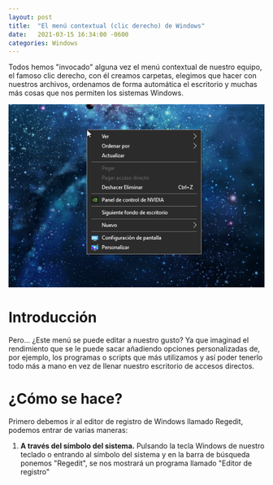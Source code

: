 ```yaml
---
layout: post
title:  "El menú contextual (clic derecho) de Windows"
date:   2021-03-15 16:34:00 -0600
categories: Windows
---
```

Todos hemos "invocado" alguna vez el menú contextual de nuestro equipo, el famoso clic derecho, con él creamos carpetas, elegimos que hacer con nuestros archivos, ordenamos de forma automática el escritorio y muchas más cosas que nos permiten los sistemas Windows.

![Captura de demostración](https://github.com/vaeruiz/vaeruiz.github.io/blob/main/image/2021-03-15-post_tutorial-windows/img1.png?raw=true)

# Introducción

Pero... ¿Este menú se puede editar a nuestro gusto? Ya que imaginad el rendimiento que se le puede sacar añadiendo opciones personalizadas de, por ejemplo, los programas o scripts que más utilizamos y así poder tenerlo todo más a mano en vez de llenar nuestro escritorio de accesos directos.

# ¿Cómo se hace?

Primero debemos ir al editor de registro de Windows llamado Regedit, podemos entrar de varias maneras:

1. **A través del símbolo del sistema.** Pulsando la tecla Windows de nuestro teclado o entrando al símbolo del sistema y en la barra de búsqueda ponemos "Regedit", se nos mostrará un programa llamado "Editor de registro"